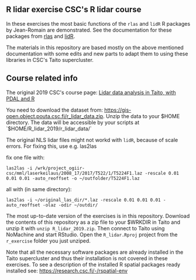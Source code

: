 ## R lidar exercise CSC's R lidar course
In these exercises the most basic functions of the `rlas` and `lidR` R packages by Jean-Romain are demonstrated. See the documentation for these packages from [rlas](https://cran.r-project.org/web/packages/rlas/index.html) and [lidR](https://github.com/Jean-Romain/lidR/wiki).

The materials in this repository are based mostly on the above mentioned documentation with some edits and new parts to adapt them to using these libraries in CSC's Taito supercluster.

## Course related info
The original 2019 CSC's course page: [Lidar data analysis in Taito, with PDAL and R](https://www.csc.fi/web/training/-/lidar-data-analysis-in-taito-with-pdal-and-r)


You need to download the dataset from: https://gis-open.object.pouta.csc.fi/r_lidar_data.zip. Unzip the data to your $HOME directory. The data will be accessible by your scripts at  `$HOME/R_lidar_2019/r_lidar_data/`

The original NLS lidar files might not workd with `lidR`, because of scale errors. For fixing this, use e.g. las2las

fix one file with: 
```
las2las -i /wrk/project_ogiir-csc/mml/laserkeilaus/2008_17/2017/T522/1/T5224F1.laz -rescale 0.01 0.01 0.01 -auto_reoffset -o ~/outfolder/T5224F1.laz
```

all with (in same directory):
```
las2las -i ~/original_las_dir/*.laz -rescale 0.01 0.01 0.01 -auto_reoffset -olaz -odir ~/outdir/
```

The most up-to-date version of the exercises is in this repository. Download the contents of this repository as a zip file to your $WRKDIR in Taito and unzip it with `unzip R_lidar_2019.zip`. Then connect to Taito using NoMachine and start RStudio. Open the `R_lidar.Rproj` project from the `r_exercise` folder you just unziped.

Note that all the necessary software packages are already installed in the Taito supercluster and thus their installation is not covered in these exercises. To see a description of the installed R spatial packages ready installed see: https://research.csc.fi/-/rspatial-env
